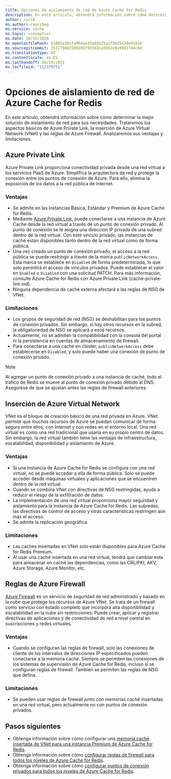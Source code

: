 ```yaml
---
title: Opciones de aislamiento de red de Azure Cache for Redis
description: En este artículo, obtendrá información sobre cómo determinar la mejor solución de aislamiento de red para sus necesidades. Analizaremos los aspectos básicos de Azure Private Link, la inserción de Azure Virtual Network (VNet) y las reglas de Azure Firewall con sus ventajas y limitaciones.
author: curib
ms.author: cauribeg
ms.service: cache
ms.topic: conceptual
ms.date: 10/15/2020
ms.openlocfilehash: 61865a38cfa96dae35a02b25a1f5025438e91816
ms.sourcegitcommit: 351279883100285f935d3ca9562e9a99d3744cbd
ms.translationtype: HT
ms.contentlocale: es-ES
ms.lasthandoff: 06/19/2021
ms.locfileid: "112379751"
---
```

# <a name="azure-cache-for-redis-network-isolation-options"></a>Opciones de aislamiento de red de Azure Cache for Redis

En este artículo, obtendrá información sobre cómo determinar la mejor solución de aislamiento de red para sus necesidades. Trataremos los aspectos básicos de Azure Private Link, la inserción de Azure Virtual Network (VNet) y las reglas de Azure Firewall. Analizaremos sus ventajas y limitaciones.  

## <a name="azure-private-link"></a>Azure Private Link

Azure Private Link proporciona conectividad privada desde una red virtual a los servicios PaaS de Azure. Simplifica la arquitectura de red y protege la conexión entre los puntos de conexión de Azure. Para ello, elimina la exposición de los datos a la red pública de Internet.

### <a name="advantages"></a>Ventajas

* Se admite en las instancias Básica, Estándar y Premium de Azure Cache for Redis.
* Mediante [Azure Private Link](../private-link/private-link-overview.md), puede conectarse a una instancia de Azure Cache desde la red virtual a través de un punto de conexión privado. Al punto de conexión se le asigna una dirección IP privada de una subred dentro de la red virtual. Con este vínculo privado, las instancias de caché están disponibles tanto dentro de la red virtual como de forma pública.  
* Una vez creado un punto de conexión privado, el acceso a la red pública se puede restringir a través de la marca `publicNetworkAccess`. Esta marca se establece en `Disabled` de forma predeterminada, lo que solo permitirá el acceso de vínculos privados. Puede establecer el valor en `Enabled` o `Disabled` con una solicitud PATCH. Para más información, consulte Azure Cache for Redis con Azure Private Link (cache-private-link.md).
* Ninguna dependencia de caché externa afectará a las reglas de NSG de VNet.

### <a name="limitations"></a>Limitaciones

* Los grupos de seguridad de red (NSG) se deshabilitan para los puntos de conexión privados. Sin embargo, si hay otros recursos en la subred, la obligatoriedad de NSG se aplicará a esos recursos.
* Actualmente, no se admiten la compatibilidad con la consola del portal ni la persistencia en cuentas de almacenamiento de firewall. 
* Para conectarse a una caché en clúster, `publicNetworkAccess` debe establecerse en `Disabled`, y solo puede haber una conexión de punto de conexión privado.

> [!NOTE]
> Al agregar un punto de conexión privado a una instancia de caché, todo el tráfico de Redis se mueve al punto de conexión privado debido al DNS.
> Asegúrese de que se ajustan antes las reglas de firewall anteriores.  

## <a name="azure-virtual-network-injection"></a>Inserción de Azure Virtual Network

VNet es el bloque de creación básico de una red privada en Azure. VNet permite que muchos recursos de Azure se puedan comunicar de forma segura entre ellos, con Internet y con redes en el entorno local. Una red virtual es como una red tradicional que usaría en su propio centro de datos. Sin embargo, la red virtual también tiene las ventajas de infraestructura, escalabilidad, disponibilidad y aislamiento de Azure.

### <a name="advantages"></a>Ventajas

* Si una instancia de Azure Cache for Redis se configura con una red virtual, no se puede acceder a ella de forma pública. Solo se puede acceder desde máquinas virtuales y aplicaciones que se encuentren dentro de la red virtual.  
* Cuando se combina VNet con directivas de NSG restringidas, ayuda a reducir el riesgo de la exfiltración de datos.
* La implementación de una red virtual proporciona mayor seguridad y aislamiento para la instancia de Azure Cache for Redis. Las subredes, las directivas de control de acceso y otras características restringen aún más el acceso.
* Se admite la replicación geográfica.

### <a name="limitations"></a>Limitaciones

* Las cachés insertadas en VNet solo están disponibles para Azure Cache for Redis Premium.
* Al usar una caché insertada en una red virtual, tendrá que cambiar esta para almacenar en caché las dependencias, como las CRL/PKI, AKV, Azure Storage, Azure Monitor, etc.  

## <a name="azure-firewall-rules"></a>Reglas de Azure Firewall

[Azure Firewall](../firewall/overview.md) es un servicio de seguridad de red administrado y basado en la nube que protege los recursos de Azure VNet. Se trata de un firewall como servicio con estado completo que incorpora alta disponibilidad y escalabilidad en la nube sin restricciones. Puede crear, aplicar y registrar directivas de aplicaciones y de conectividad de red a nivel central en suscripciones y redes virtuales.  

### <a name="advantages"></a>Ventajas

* Cuando se configuran las reglas de firewall, solo las conexiones de cliente de los intervalos de direcciones IP especificados pueden conectarse a la memoria caché. Siempre se permiten las conexiones de los sistemas de supervisión de Azure Cache for Redis, incluso si se configuran reglas de firewall. También se permiten las reglas de NSG que defina.  

### <a name="limitations"></a>Limitaciones

* Se pueden usar reglas de firewall junto con memorias caché insertadas en una red virtual, pero actualmente no con puntos de conexión privados.

## <a name="next-steps"></a>Pasos siguientes

* Obtenga información sobre cómo configurar una [memoria caché insertada de VNet para una instancia Premium de Azure Cache for Redis](cache-how-to-premium-vnet.md).
* Obtenga información sobre cómo [configurar reglas de firewall para todos los niveles de Azure Cache for Redis](cache-configure.md#firewall).
* Obtenga información sobre cómo [configurar puntos de conexión privados para todos los niveles de Azure Cache for Redis](cache-private-link.md).
